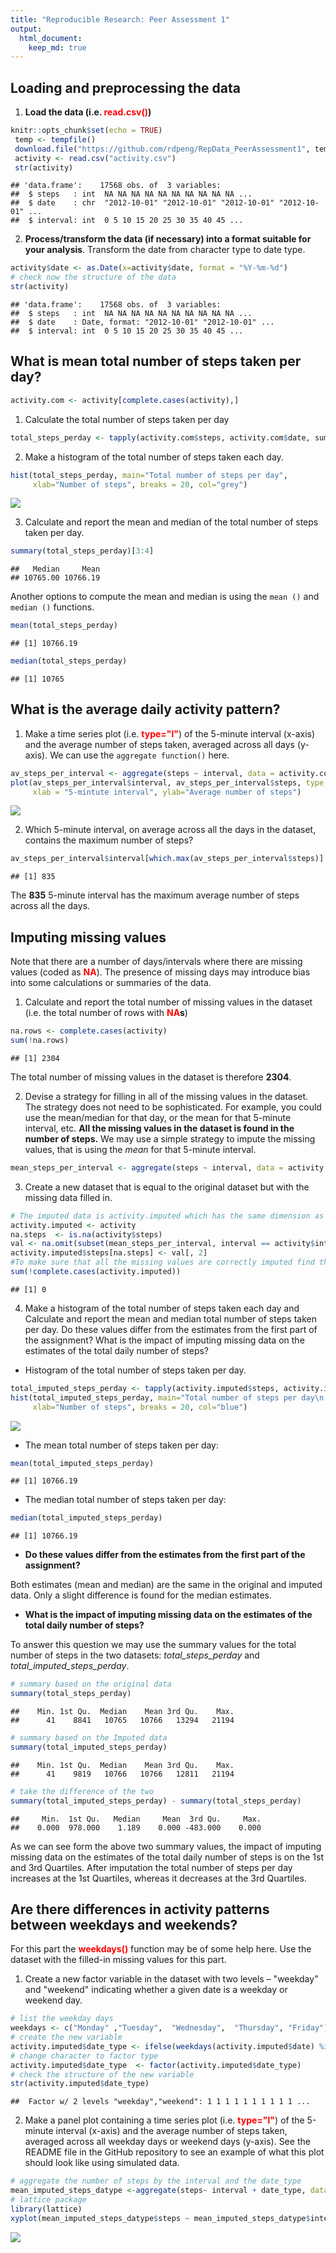 ```yaml
---
title: "Reproducible Research: Peer Assessment 1"
output: 
  html_document:
    keep_md: true
---
```



## Loading and preprocessing the data
 1. **Load the data (i.e. <span style="color: red;">read.csv()</span>)**

```r
knitr::opts_chunk$set(echo = TRUE)
 temp <- tempfile()
 download.file("https://github.com/rdpeng/RepData_PeerAssessment1", temp)
 activity <- read.csv("activity.csv")
 str(activity)
```

```
## 'data.frame':	17568 obs. of  3 variables:
##  $ steps   : int  NA NA NA NA NA NA NA NA NA NA ...
##  $ date    : chr  "2012-10-01" "2012-10-01" "2012-10-01" "2012-10-01" ...
##  $ interval: int  0 5 10 15 20 25 30 35 40 45 ...
```
 2. **Process/transform the data (if necessary) into a format suitable for your analysis**. Transform the date from character type to date type.

```r
activity$date <- as.Date(x=activity$date, format = "%Y-%m-%d")
# check now the structure of the data 
str(activity)
```

```
## 'data.frame':	17568 obs. of  3 variables:
##  $ steps   : int  NA NA NA NA NA NA NA NA NA NA ...
##  $ date    : Date, format: "2012-10-01" "2012-10-01" ...
##  $ interval: int  0 5 10 15 20 25 30 35 40 45 ...
```
## What is mean total number of steps taken per day?


```r
activity.com <- activity[complete.cases(activity),]
```
1. Calculate the total number of steps taken per day

```r
total_steps_perday <- tapply(activity.com$steps, activity.com$date, sum)
```
2. Make a histogram of the total number of steps taken each day. 

```r
hist(total_steps_perday, main="Total number of steps per day", 
     xlab="Number of steps", breaks = 20, col="grey")
```

![](PA1_template_files/figure-html/unnamed-chunk-4-1.png)<!-- -->

3. Calculate and report the mean and median of the total number of steps taken per day. 

```r
summary(total_steps_perday)[3:4]
```

```
##   Median     Mean 
## 10765.00 10766.19
```
Another options to compute the mean and median is using the  ```mean ()``` and ```median ()``` functions.  

```r
mean(total_steps_perday)
```

```
## [1] 10766.19
```

```r
median(total_steps_perday)
```

```
## [1] 10765
```

## What is the average daily activity pattern?

1. Make a time series plot (i.e. **<span style="color: red;">type="l"</span>**) of the 5-minute interval (x-axis) and the average number of steps taken, averaged across all days (y-axis). 
We can use the ```aggregate function()``` here. 

```r
av_steps_per_interval <- aggregate(steps ~ interval, data = activity.com, FUN = mean)
plot(av_steps_per_interval$interval, av_steps_per_interval$steps, type = "l", col="red",
     xlab = "5-mintute interval", ylab="Average number of steps")
```

![](PA1_template_files/figure-html/unnamed-chunk-8-1.png)<!-- -->

2. Which 5-minute interval, on average across all the days in the dataset, contains the maximum number of steps?

```r
av_steps_per_interval$interval[which.max(av_steps_per_interval$steps)]
```

```
## [1] 835
```
The **835** 5-minute interval  has the maximum average number of steps across all the days. 

## Imputing missing values

Note that there are a number of days/intervals where there are missing values (coded as **<span style="color: red;">NA</span>**). The presence of missing days may introduce bias into some calculations or summaries of the data.

1. Calculate and report the total number of missing values in the dataset (i.e. the total number of rows with **<span style="color: red;">NA</span>s**)

```r
na.rows <- complete.cases(activity)
sum(!na.rows)
```

```
## [1] 2304
```
The total number of missing values in the dataset is therefore **2304**. 

2. Devise a strategy for filling in all of the missing values in the dataset. The strategy does not need to be sophisticated. For example, you could use the mean/median for that day, or the mean for that 5-minute interval, etc.
**All the missing values in the dataset is found in  the number of steps.** 
We may use a simple strategy to impute the missing values, that is using the *mean* for that 5-minute interval.  

```r
mean_steps_per_interval <- aggregate(steps ~ interval, data = activity.com, FUN = mean)
```
3. Create a new dataset that is equal to the original dataset but with the missing data filled in.

```r
# The imputed data is activity.imputed which has the same dimension as the original data. 
activity.imputed <- activity
na.steps  <- is.na(activity$steps)
val <- na.omit(subset(mean_steps_per_interval, interval == activity$interval[na.steps]))
activity.imputed$steps[na.steps] <- val[, 2]
#To make sure that all the missing values are correctly imputed find the NA values for the imputed data.
sum(!complete.cases(activity.imputed))
```

```
## [1] 0
```
4. Make a histogram of the total number of steps taken each day and Calculate and report the mean and median total number of steps taken per day. Do these values differ from the estimates from the first part of the assignment? What is the impact of imputing missing data on the estimates of the total daily number of steps?

- Histogram of the total number of steps taken per day. 

```r
total_imputed_steps_perday <- tapply(activity.imputed$steps, activity.imputed$date, sum)
hist(total_imputed_steps_perday, main="Total number of steps per day\n after imputation", 
     xlab="Number of steps", breaks = 20, col="blue")
```

![](PA1_template_files/figure-html/unnamed-chunk-13-1.png)<!-- -->

- The mean total number of steps taken per day:

```r
mean(total_imputed_steps_perday)
```

```
## [1] 10766.19
```
- The median total number of steps taken per day:

```r
median(total_imputed_steps_perday)
```

```
## [1] 10766.19
```
- **Do these values differ from the estimates from the first part of the assignment?** 

Both estimates (mean and median) are the same in the original and imputed data. Only a slight difference is found for the median estimates. 

- **What is the impact of imputing missing data on the estimates of the total daily number of steps?** 

To answer this question we may use the summary values for the total number of steps in the two datasets:  *total_steps_perday* and  *total_imputed_steps_perday*. 


```r
# summary based on the original data
summary(total_steps_perday)
```

```
##    Min. 1st Qu.  Median    Mean 3rd Qu.    Max. 
##      41    8841   10765   10766   13294   21194
```

```r
# summary based on the Imputed data 
summary(total_imputed_steps_perday)
```

```
##    Min. 1st Qu.  Median    Mean 3rd Qu.    Max. 
##      41    9819   10766   10766   12811   21194
```

```r
# take the difference of the two 
summary(total_imputed_steps_perday) - summary(total_steps_perday)
```

```
##     Min.  1st Qu.   Median     Mean  3rd Qu.     Max. 
##    0.000  978.000    1.189    0.000 -483.000    0.000
```
As we can see form the above two summary values, the impact of imputing missing data on the estimates of the total daily number of steps is on the 1st and 3rd Quartiles.  After imputation the total number of steps per day  increases at the 1st Quartiles, whereas  it decreases at the 3rd Quartiles.   

## Are there differences in activity patterns between weekdays and weekends?

For this part the **<span style="color: red;">weekdays()</span>**  function may be of some help here. Use the dataset with the filled-in missing values for this part.

1. Create a new factor variable in the dataset with two levels – "weekday" and "weekend" indicating whether a given date is a weekday or weekend day.

```r
# list the weekday days 
weekdays <- c("Monday" ,"Tuesday",  "Wednesday",  "Thursday", "Friday")
# create the new variable 
activity.imputed$date_type <- ifelse(weekdays(activity.imputed$date) %in% weekdays, "weekday", "weekend")
# change character to factor type  
activity.imputed$date_type  <- factor(activity.imputed$date_type)
# check the structure of the new variable  
str(activity.imputed$date_type)
```

```
##  Factor w/ 2 levels "weekday","weekend": 1 1 1 1 1 1 1 1 1 1 ...
```

2. Make a panel plot containing a time series plot (i.e. **<span style="color: red;">type="l"</span>**) of the 5-minute interval (x-axis) and the average number of steps taken, averaged across all weekday days or weekend days (y-axis). See the README file in the GitHub repository to see an example of what this plot should look like using simulated data.

```r
# aggregate the number of steps by the interval and the date_type 
mean_imputed_steps_datype <-aggregate(steps~ interval + date_type, data = activity.imputed, FUN = mean)
# lattice package 
library(lattice)
xyplot(mean_imputed_steps_datype$steps ~ mean_imputed_steps_datype$interval|mean_imputed_steps_datype$date_type, main="Average Steps per Day by Interval", xlab="Interval", ylab="Steps",layout=c(1,2), type="l")
```

![](PA1_template_files/figure-html/unnamed-chunk-18-1.png)<!-- -->
